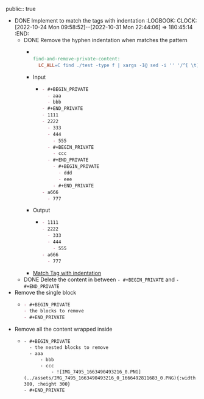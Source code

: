 public:: true

- DONE Implement to match the tags with indentation
  :LOGBOOK:
  CLOCK: [2022-10-24 Mon 09:58:52]--[2022-10-31 Mon 22:44:06] =>  180:45:14
  :END:
	- DONE Remove the hyphen indentation when matches the pattern
		- ```makefile
		  
		  find-and-remove-private-content:
		  	LC_ALL=C find ./test -type f | xargs -I@ sed -i '' '/^[ \t]*- #+BEGIN_PRIVATE/,/^[ \t]*- #+END_PRIVATE/d' @
		  ```
		- Input
			- ```md
			  - #+BEGIN_PRIVATE
			    - aaa
			    - bbb
			  - #+END_PRIVATE
			  - 1111
			  - 2222
			    - 333
			    - 444
			      - 555
			    - #+BEGIN_PRIVATE
			      - ccc
			    - #+END_PRIVATE
			      - #+BEGIN_PRIVATE
			        - ddd
			        - eee
			      - #+END_PRIVATE
			  - a666
			    - 777
			  
			  ```
		- Output
			- ```md
			  - 1111
			  - 2222
			    - 333
			    - 444
			      - 555
			  - a666
			    - 777
			  
			  ```
		- [Match Tag with indentation](regexr.com/70okj)
	- DONE Delete the content in between `- #+BEGIN_PRIVATE` and `- #+END_PRIVATE`
- Remove the single block
	- ```md
	  - #+BEGIN_PRIVATE
	  - the blocks to remove
	  - #+END_PRIVATE
	  ```
- Remove all the content wrapped inside
	- ```
	  - #+BEGIN_PRIVATE
	    - the nested blocks to remove  
	    - aaa  
	    	- bbb  
	    	- ccc  
	    		- ![IMG_7495_1663490493216_0.PNG](../assets/IMG_7495_1663490493216_0_1666492811683_0.PNG){:width 300, :height 300}  
	  - #+END_PRIVATE
	  ```